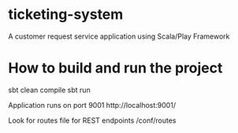 # ticketing-system

A customer request service application using Scala/Play Framework

# How to build and run the project
sbt clean compile
sbt run

Application runs on port 9001
http://localhost:9001/

Look for routes file for REST endpoints
/conf/routes
